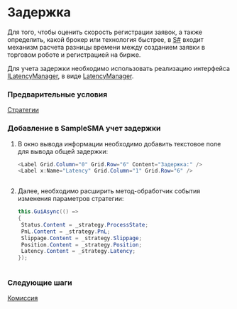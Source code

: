 # Задержка

Для того, чтобы оценить скорость регистрации заявок, а также определить, какой брокер или технология быстрее, в [S\#](StockSharpAbout.md) входит механизм расчета разницы времени между созданием заявки в торговом роботе и регистрацией на бирже.

Для учета задержки необходимо использовать реализацию интерфейса [ILatencyManager](xref:StockSharp.Algo.Latency.ILatencyManager), в виде [LatencyManager](xref:StockSharp.Algo.Latency.LatencyManager).

### Предварительные условия

[Стратегии](Strategy.md)

### Добавление в SampleSMA учет задержки

1. В окно вывода информации необходимо добавить текстовое поле для вывода общей задержки:

   ```cs
   <Label Grid.Column="0" Grid.Row="6" Content="Задержка:" />
   <Label x:Name="Latency" Grid.Column="1" Grid.Row="6" />
   						
   ```
2. Далее, необходимо расширить метод\-обработчик события изменения параметров стратегии:

   ```cs
   this.GuiAsync(() =>
   {
   	Status.Content = _strategy.ProcessState;
   	PnL.Content = _strategy.PnL;
   	Slippage.Content = _strategy.Slippage;
   	Position.Content = _strategy.Position;
   	Latency.Content = _strategy.Latency;
   });
   						
   ```

### Следующие шаги

[Комиссия](Commissions.md)
